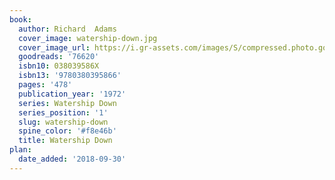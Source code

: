 ```yaml
---
book:
  author: Richard  Adams
  cover_image: watership-down.jpg
  cover_image_url: https://i.gr-assets.com/images/S/compressed.photo.goodreads.com/books/1405136931l/76620._SX98_.jpg
  goodreads: '76620'
  isbn10: 038039586X
  isbn13: '9780380395866'
  pages: '478'
  publication_year: '1972'
  series: Watership Down
  series_position: '1'
  slug: watership-down
  spine_color: '#f8e46b'
  title: Watership Down
plan:
  date_added: '2018-09-30'
---
```


